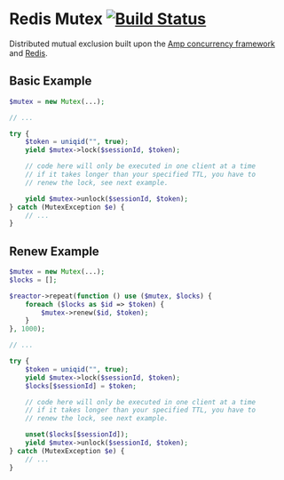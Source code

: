 # Redis Mutex [![Build Status](https://travis-ci.org/kelunik/redis-mutex.svg?branch=master)](https://travis-ci.org/kelunik/redis-mutex)

Distributed mutual exclusion built upon the [Amp concurrency framework](https://github.com/amphp/amp) and [Redis](http://redis.io).

## Basic Example

```php
$mutex = new Mutex(...);

// ...

try {
    $token = uniqid("", true);
    yield $mutex->lock($sessionId, $token);

    // code here will only be executed in one client at a time
    // if it takes longer than your specified TTL, you have to
    // renew the lock, see next example.

    yield $mutex->unlock($sessionId, $token);
} catch (MutexException $e) {
    // ...
}
```

## Renew Example

```php
$mutex = new Mutex(...);
$locks = [];

$reactor->repeat(function () use ($mutex, $locks) {
    foreach ($locks as $id => $token) {
        $mutex->renew($id, $token);
    }
}, 1000);

// ...

try {
    $token = uniqid("", true);
    yield $mutex->lock($sessionId, $token);
    $locks[$sessionId] = $token;

    // code here will only be executed in one client at a time
    // if it takes longer than your specified TTL, you have to
    // renew the lock, see next example.

    unset($locks[$sessionId]);
    yield $mutex->unlock($sessionId, $token);
} catch (MutexException $e) {
    // ...
}
```